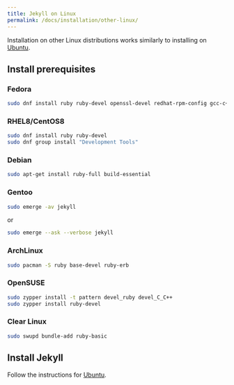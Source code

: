 ```yaml
---
title: Jekyll on Linux
permalink: /docs/installation/other-linux/
---
```


Installation on other Linux distributions works similarly to installing on [Ubuntu](../ubuntu/).

## Install prerequisites

### Fedora

```sh
sudo dnf install ruby ruby-devel openssl-devel redhat-rpm-config gcc-c++ @development-tools
```
### RHEL8/CentOS8

```sh
sudo dnf install ruby ruby-devel
sudo dnf group install "Development Tools"
```

### Debian

```sh
sudo apt-get install ruby-full build-essential
```

### Gentoo

```sh
sudo emerge -av jekyll
```

or

```sh
sudo emerge --ask --verbose jekyll
```

### ArchLinux

```sh
sudo pacman -S ruby base-devel ruby-erb
```

### OpenSUSE

```sh
sudo zypper install -t pattern devel_ruby devel_C_C++
sudo zypper install ruby-devel
```

### Clear Linux

```sh
sudo swupd bundle-add ruby-basic
```
## Install Jekyll

Follow the instructions for [Ubuntu](../ubuntu/).
